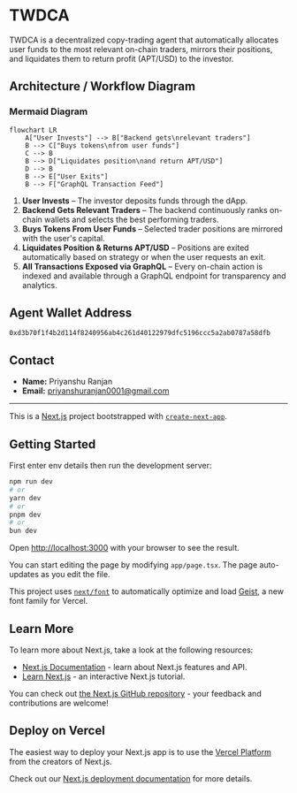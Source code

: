 # TWDCA 

TWDCA is a decentralized copy-trading agent that automatically allocates user funds to the most relevant on-chain traders, mirrors their positions, and liquidates them to return profit (APT/USD) to the investor.

## Architecture / Workflow Diagram


### Mermaid Diagram

```mermaid
flowchart LR
    A["User Invests"] --> B["Backend gets\nrelevant traders"]
    B --> C["Buys tokens\nfrom user funds"]
    C --> B
    B --> D["Liquidates position\nand return APT/USD"]
    D --> B
    B --> E["User Exits"]
    B --> F["GraphQL Transaction Feed"]
```

1. **User Invests** – The investor deposits funds through the dApp.  
2. **Backend Gets Relevant Traders** – The backend continuously ranks on-chain wallets and selects the best performing traders.  
3. **Buys Tokens From User Funds** – Selected trader positions are mirrored with the user's capital.  
4. **Liquidates Position & Returns APT/USD** – Positions are exited automatically based on strategy or when the user requests an exit.  
5. **All Transactions Exposed via GraphQL** – Every on-chain action is indexed and available through a GraphQL endpoint for transparency and analytics.

## Agent Wallet Address

```
0xd3b70f1f4b2d114f8240956ab4c261d40122979dfc5196ccc5a2ab0787a58dfb
```

## Contact

- **Name:** Priyanshu Ranjan  
- **Email:** <priyanshuranjan0001@gmail.com>

---

This is a [Next.js](https://nextjs.org) project bootstrapped with [`create-next-app`](https://nextjs.org/docs/app/api-reference/cli/create-next-app).

## Getting Started

First enter env details then run the development server:

```bash
npm run dev
# or
yarn dev
# or
pnpm dev
# or
bun dev
```

Open [http://localhost:3000](http://localhost:3000) with your browser to see the result.

You can start editing the page by modifying `app/page.tsx`. The page auto-updates as you edit the file.

This project uses [`next/font`](https://nextjs.org/docs/app/building-your-application/optimizing/fonts) to automatically optimize and load [Geist](https://vercel.com/font), a new font family for Vercel.

## Learn More

To learn more about Next.js, take a look at the following resources:

- [Next.js Documentation](https://nextjs.org/docs) - learn about Next.js features and API.
- [Learn Next.js](https://nextjs.org/learn) - an interactive Next.js tutorial.

You can check out [the Next.js GitHub repository](https://github.com/vercel/next.js) - your feedback and contributions are welcome!

## Deploy on Vercel

The easiest way to deploy your Next.js app is to use the [Vercel Platform](https://vercel.com/new?utm_medium=default-template&filter=next.js&utm_source=create-next-app&utm_campaign=create-next-app-readme) from the creators of Next.js.

Check out our [Next.js deployment documentation](https://nextjs.org/docs/app/building-your-application/deploying) for more details.
